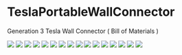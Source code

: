 # TeslaPortableWallConnector
Generation 3 Tesla Wall Connector ( Bill of Materials )  

<img src=22D4A058-5E96-4DB3-B9B8-88D125E53650.jpeg>
<img src=5C4147B7-2AF2-41AD-9B24-05B53C13CA57.jpeg>  
<img src=E6FDE93C-120D-4C6D-B382-A635CCFB05E8.jpeg>  
<img src=F210A705-072F-44A5-AB98-920B00969ADF.jpeg>  
<img src=A7023A4B-528E-4AA5-A15A-CE215922D634.jpeg>  
<img src=36295894-051A-4F80-B8D4-81DEE83958F3.jpeg>  
<img src=B0F7928C-8CC4-49B5-8E29-53090F796D65.jpeg>  
<img src=19172E13-3574-4184-9D65-C77A0AA5AE36.jpeg>  
<img src=F277E151-0623-4E7F-952F-8DCD119CF0C4.jpeg>  
<img src=5ABC94F1-F446-467C-961F-1B4E05E3AF9F.jpeg>  
<img src=C8BA051E-36D2-412A-BD5E-1E5BFB679F64.jpeg>  
<img src=651D023D-1AE8-47B1-9E62-5983D63CD1A9.jpeg>  
<img src=686D31B6-024F-448E-A234-BC7378E3F102.jpeg>  
<img src=9F8745DE-AB7B-4CEC-BE0F-E4756F0D38C5.jpeg>  
<img src=A6598DB3-A348-4656-83B9-BDBA9A9F5E0C.jpeg>  
<img src=TESLA-R.png>  
